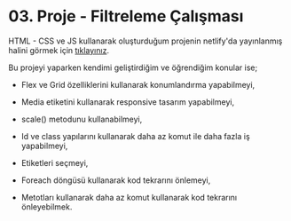 # 03. Proje - Filtreleme Çalışması

HTML - CSS ve JS kullanarak oluşturduğum projenin netlify'da yayınlanmış halini görmek için [tıklayınız](https://filtreleme-calismasi.netlify.app/).

Bu projeyi yaparken kendimi geliştirdiğim ve öğrendiğim konular ise;

* Flex ve Grid özelliklerini kullanarak konumlandırma yapabilmeyi,

* Media etiketini kullanarak responsive tasarım yapabilmeyi, 

* scale() metodunu kullanabilmeyi, 

* Id ve class yapılarını kullanarak daha az komut ile daha fazla iş yapabilmeyi,

* Etiketleri seçmeyi,

* Foreach döngüsü kullanarak kod tekrarını önlemeyi,

* Metotları kullanarak daha az komut kullanarak kod tekrarını önleyebilmek.